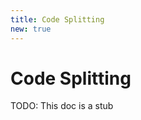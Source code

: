 ```yaml
---
title: Code Splitting
new: true
---
```


# Code Splitting

<docs-info>TODO: This doc is a stub</docs-info>
